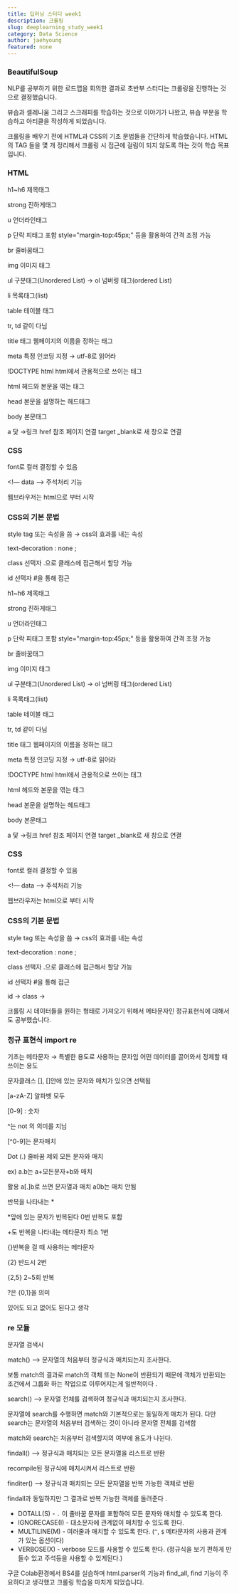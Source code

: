 ```yaml
---
title: 딥러닝 스터디 week1
description: 크롤링
slug: deeplearning_study_week1
category: Data Science
author: jaehyoung 
featured: none
---
```


### BeautifulSoup

NLP를 공부하기 위한 로드맵을 회의한 결과로 초반부 스터디는 크롤링을 진행하는 것으로 결정했습니다.

뷰솝과 셀레니움 그리고 스크래피를 학습하는 것으로 이야기가 나왔고, 뷰솝 부분을 학습하고 아티클을 작성하게 되었습니다. 

크롤링을 배우기 전에 HTML과 CSS의 기초 문법들을 간단하게 학습했습니다.
HTML의 TAG 들을 몇 개 정리해서 크롤링 시 접근에 걸림이 되지 않도록 하는 것이 학습 목표입니다. 

### HTML
h1~h6 제목태그

strong 진하게태그

u 언더라인태그

p 단락 피태그 포함 style="margin-top:45px;" 등을 활용하여 간격 조정 가능 

br 줄바꿈태그 

img 이미지 태그 

ul 구분태그(Unordered List) → ol 넘버링 태그(ordered List)

li 목록태그(list) 

table 테이블 태그

tr, td 같이 다님

title 태그 웹페이지의 이름을 정하는 태그 

meta 특정 인코딩 지정 → utf-8로 읽어라

!DOCTYPE html html에서 관용적으로 쓰이는 태그 

html 헤드와 본문을 엮는 태그

head 본문을 설명하는 헤드태그 

body 본문태그

a 닻 →링크 href 참조 페이지 연결 target _blank로 새 창으로 연결

### CSS

font로 컬러 결정할 수 있음 

<!— data —> 주석처리 기능 

웹브라우저는 html으로 부터 시작 

### CSS의 기본 문법

style tag 또는 속성을 씀  → css의 효과를 내는 속성 

text-decoration : none ; 

class 선택자 .으로 클래스에 접근해서 할당 가능 

id 선택자 #을 통해 접근 

h1~h6 제목태그

strong 진하게태그

u 언더라인태그

p 단락 피태그 포함 style="margin-top:45px;" 등을 활용하여 간격 조정 가능 

br 줄바꿈태그 

img 이미지 태그 

ul 구분태그(Unordered List) → ol 넘버링 태그(ordered List)

li 목록태그(list) 

table 테이블 태그

tr, td 같이 다님

title 태그 웹페이지의 이름을 정하는 태그 

meta 특정 인코딩 지정 → utf-8로 읽어라

!DOCTYPE html html에서 관용적으로 쓰이는 태그 

html 헤드와 본문을 엮는 태그

head 본문을 설명하는 헤드태그 

body 본문태그

a 닻 →링크 href 참조 페이지 연결 target _blank로 새 창으로 연결 

### CSS

font로 컬러 결정할 수 있음 

<!— data —> 주석처리 기능 

웹브라우저는 html으로 부터 시작 

### CSS의 기본 문법

style tag 또는 속성을 씀  → css의 효과를 내는 속성 

text-decoration : none ; 

class 선택자 .으로 클래스에 접근해서 할당 가능 

id 선택자 #을 통해 접근 

id → class → 

크롤링 시 데이터들을 원하는 형태로 가져오기 위해서 메타문자인 정규표현식에 대해서도 공부했습니다. 
### 정규 표현식 import re

기초는 메타문자 → 특별한 용도로 사용하는 문자임 어떤 데이터를 끌어와서 정제할 때 쓰이는 용도

문자클래스 [], []안에 있는 문자와 매치가 있으면 선택됨 

[a-zA-Z] 알파벳 모두

[0-9] : 숫자 

^는 not 의 의미를 지님 

[^0-9]는 문자매치

Dot (.) 줄바꿈 제외 모든 문자와 매치 

ex) a.b는 a+모든문자+b와 매치

활용 a[.]b로 쓰면 문자열과 매치 a0b는 매치 안됨 

반복을 나타내는 *  

*앞에 있는 문자가 반복된다 0번 반복도 포함 

+도 반복을 나타내는 메타문자 최소 1번

{}반복을 걸 때 사용하는 메타문자

{2} 반드시 2번 

{2,5} 2~5회 반복

?은 {0,1}을 의미 

있어도 되고 없어도 된다고 생각 

### re 모듈

문자열 검색시 

match() —> 문자열의 처음부터 정규식과 매치되는지 조사한다.

보통 match의 결과로 match의 객체 또는 None이 반환되기 때문에 객체가 반환되는 조건에서 그룹화 하는 작업으로 이루어지는게 일반적이다 .

search() —> 문자열 전체를 검색하여 정규식과 매치되는지 조사한다.

문자열에 search를 수행하면 match와 기본적으로는 동일하게 매치가 된다. 다만 search는 문자열의 처음부터 검색하는 것이 아니라 문자열 전체를 검색함 

match와 search는 처음부터 검색할지의 여부에 용도가 나뉜다.

findall() —> 정규식과 매치되는 모든 문자열을 리스트로 반환 

recompile된 정규식에 매치시켜서 리스트로 반환

finditer() —> 정규식과 매치되는 모든 문자열을 반복 가능한 객체로 반환 

findall과 동일하지만 그 결과로 반복 가능한 객체를 돌려준다 .

- DOTALL(S) - `.` 이 줄바꿈 문자를 포함하여 모든 문자와 매치할 수 있도록 한다.
- IGNORECASE(I) - 대소문자에 관계없이 매치할 수 있도록 한다.
- MULTILINE(M) - 여러줄과 매치할 수 있도록 한다. (`^`, `$` 메타문자의 사용과 관계가 있는 옵션이다)
- VERBOSE(X) - verbose 모드를 사용할 수 있도록 한다. (정규식을 보기 편하게 만들수 있고 주석등을 사용할 수 있게된다.)


구글 Colab환경에서 BS4를 실습하며 html.parser의 기능과 find_all, find 기능이 주요하다고 생각했고 크롤링 학습을 마치게 되었습니다.